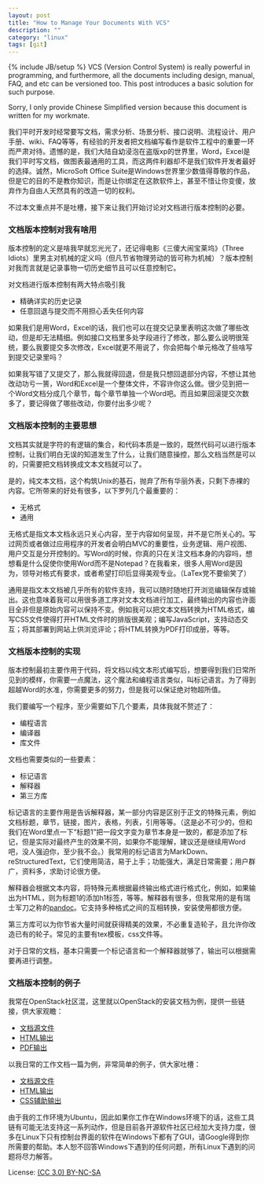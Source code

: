 ```yaml
---
layout: post
title: "How to Manage Your Documents With VCS"
description: ""
category: "linux"
tags: [git]
---
```

{% include JB/setup %}
VCS (Version Control System) is really powerful in programming, and furthermore, all the documents including design, manual, FAQ, and etc can be versioned too. This post introduces a basic solution for such purpose.

Sorry, I only provide Chinese Simplified version because this document is written for my workmate.

我们平时开发时经常要写文档，需求分析、场景分析、接口说明、流程设计、用户手册、wiki、FAQ等等，有经验的开发者把文档编写看作是软件工程中的重要一环而严肃对待。遗憾的是，我们大陆自幼浸泡在盗版xp的世界里，Word，Excel是我们平时写文档，做图表最通用的工具，而这两件利器却不是我们软件开发者最好的选择。诚然，MicroSoft Office Suite是Windows世界里少数值得尊敬的作品，但是它的目的不是教你知识，而是让你绑定在这款软件上，甚至不惜让你变傻，放弃作为自由人天然具有的改造一切的权利。

不过本文重点并不是吐槽，接下来让我们开始讨论对文档进行版本控制的必要。

### 文档版本控制对我有啥用
版本控制的定义是啥我早就忘光光了，还记得电影《三傻大闹宝莱坞》（Three Idiots）里男主对机械的定义吗（但凡节省物理劳动的皆可称为机械）？版本控制对我而言就是记录事物一切历史细节且可以任意控制它。

对文档进行版本控制有两大特点吸引我

* 精确详实的历史记录
* 任意回退与提交而不用担心丢失任何内容

如果我们是用Word，Excel的话，我们也可以在提交记录里表明这次做了哪些改动，但是却无法精细。例如接口文档里多处字段进行了修改，那么要么说明很笼统，要么我要提交多次修改，Excel就更不用说了，你会把每个单元格改了些啥写到提交记录里吗？

如果我写错了又提交了，那么我就得回退，但是我只想回退部分内容，不想让其他改动功亏一篑，Word和Excel是一个整体文件，不容许你这么做。很少见到把一个Word文档分成几个章节，每个章节单独一个Word吧。而且如果回滚提交次数多了，要记得做了哪些改动，你要付出多少呢？

### 文档版本控制的主要思想
文档其实就是字符的有逻辑的集合，和代码本质是一致的，既然代码可以进行版本控制，让我们明白无误的知道发生了什么，让我们随意操控，那么文档当然是可以的，只需要把文档转换成文本文档就可以了。

是的，纯文本文档，这个构筑Unix的基石，抛弃了所有华丽外表，只剩下赤裸的内容。它所带来的好处有很多，以下罗列几个最重要的：

* 无格式
* 通用

无格式是指文本文档永远只关心内容，至于内容如何呈现，并不是它所关心的。写过网页或者做过应用程序的开发者会明白MVC的重要性，业务逻辑、用户视图、用户交互是分开控制的。写Word的时候，你真的只在关注文档本身的内容吗，想想看是什么促使你使用Word而不是Notepad？在我看来，很多人用Word是因为，领导对格式有要求，或者希望打印后显得美观专业。（LaTex党不要偷笑了）

通用是指文本文档被几乎所有的软件支持，我可以随时随地打开浏览编辑保存或输出。这也意味着我可以用很多道工序对文本文档进行加工，最终输出的内容也许面目全非但是原始内容可以保持不变。例如我可以把文本文档转换为HTML格式，编写CSS文件使得打开HTML文件时的排版很美观；编写JavaScript，支持动态交互；将其部署到网站上供浏览评论；将HTML转换为PDF打印成册，等等。

### 文档版本控制的实现
版本控制最初主要作用于代码，将文档以纯文本形式编写后，想要得到我们日常所见到的模样，你需要一点魔法，这个魔法和编程语言类似，叫标记语言。为了得到超越Word的水准，你需要更多的努力，但是我可以保证绝对物超所值。

我们要编写一个程序，至少需要如下几个要素，具体我就不赘述了：

* 编程语言
* 编译器
* 库文件

文档也需要类似的一些要素：

* 标记语言
* 解释器
* 第三方库

标记语言的主要作用是告诉解释器，某一部分内容是区别于正文的特殊元素，例如文档标题，章节，链接，图片，表格，列表，引用等等。（这是必不可少的，但和我们在Word里点一下“标题1”把一段文字变为章节本身是一致的，都是添加了标记，但是实际对最终产生的效果不同，如果你不能理解，建议还是继续用Word吧，没人强迫你，至少我不会。）我常用的标记语言为MarkDown、reStructuredText，它们使用简洁，易于上手；功能强大，满足日常需要；用户群广，资料多，求助讨论很方便。

解释器会根据文本内容，将特殊元素根据最终输出格式进行格式化，例如，如果输出为HTML，则为标题1的添加h1标签，等等。解释器有很多，但我常用的是有瑞士军刀之称的[pandoc](http://johnmacfarlane.net/pandoc/)。它支持多种格式之间的互相转换，安装使用都很方便。

第三方库可以为你节省大量时间就获得精美的效果，不必重复造轮子，且允许你改造已有的轮子。常见的主要有tex模板，css文件等。

对于日常的文档，基本只需要一个标记语言和一个解释器就够了，输出可以根据需要再进行调整。

### 文档版本控制的例子
我常在OpenStack社区混，这里就以OpenStack的安装文档为例，提供一些链接，供大家观瞻：

* [文档源文件](https://github.com/openstack/openstack-manuals/tree/master/doc/install-guide)
* [HTML输出](http://docs.openstack.org/havana/install-guide/install/apt/content/)
* [PDF输出](http://docs.openstack.org/havana/install-guide/install/apt/openstack-install-guide-apt-havana.pdf)

以我日常的工作文档一篇为例，非常简单的例子，供大家吐槽：

* [文档源文件](https://raw.github.com/zqfan/openstack/master/ceilometer/ceilometer-configuration-reference.md)
* [HTML输出](http://zqfan.github.io/assets/doc/ceilometer-configuration-reference.html)
* [CSS辅助输出](https://raw.github.com/zqfan/openstack/master/main.css)

由于我的工作环境为Ubuntu，因此如果你工作在Windows环境下的话，这些工具链有可能无法支持这一系列动作，但是目前各开源软件社区已经加大支持力度，很多在Linux下只有控制台界面的软件在Windows下都有了GUI，请Google得到你所需要的帮助。本人恕不回答Windows下遇到的任何问题，所有Linux下遇到的问题将尽力解答。

License: [(CC 3.0) BY-NC-SA](http://creativecommons.org/licenses/by-nc-sa/3.0/)
